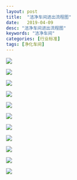 ```yaml
---
layout: post
title:  "洁净车间进出流程图"
date:   2019-04-09
desc: "洁净车间进出流程图"
keywords: "洁净车间"
categories: [行业标准]
tags: [净化车间]
---
```


![](/static/img/2019/04/0901.jpg)

![](/static/img/2019/04/0902.jpg)

![](/static/img/2019/04/0903.jpg)

![](/static/img/2019/04/0904.jpg)

![](/static/img/2019/04/0905.jpg)

![](/static/img/2019/04/0906.jpg)

![](/static/img/2019/04/0907.jpg)

![](/static/img/2019/04/0908.jpg)

![](/static/img/2019/04/0909.jpg)

![](/static/img/2019/04/0910.jpg)

![](/static/img/2019/04/0911.jpg)
